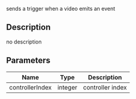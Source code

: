 sends a trigger when a video emits an event



## Description
no description
## Parameters

<table>
<thead>
	<tr>
		<th>Name</th>
		<th>Type</th>
		<th>Description</th>
	</tr>
</thead>
<tr>
	<td>controllerIndex</td>
	<td><div class='bg-orange-800 px-2 py-px text-white rounded-sm'>integer</div></td>
	<td>controller index</td>
</tr>
</table>